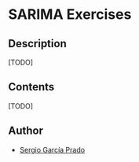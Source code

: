 # SARIMA Exercises

## Description
[TODO]

## Contents
[TODO]

## Author
* [Sergio García Prado](https://garciparedes.me)
